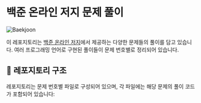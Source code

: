 # 백준 온라인 저지 문제 풀이

![Baekjoon](https://upload.wikimedia.org/wikipedia/commons/6/6d/Baekjoon_Online_Judge_logo.png)

이 레포지토리는 [백준 온라인 저지](https://www.acmicpc.net/)에서 제공하는 다양한 문제들의 풀이를 담고 있습니다. 여러 프로그래밍 언어로 구현된 풀이들이 문제 번호별로 정리되어 있습니다.

## 📁 레포지토리 구조

레포지토리는 문제 번호별 파일로 구성되어 있으며, 각 파일에는 해당 문제의 풀이 코드가 포함되어 있습니다:
